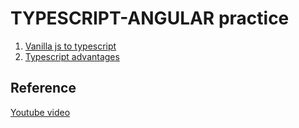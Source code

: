 # TYPESCRIPT-ANGULAR practice

1. [Vanilla js to typescript](./lesson1)
1. [Typescript advantages](./lesson2)


## Reference

[Youtube video](https://www.youtube.com/watch?v=BwuLxPH8IDs)